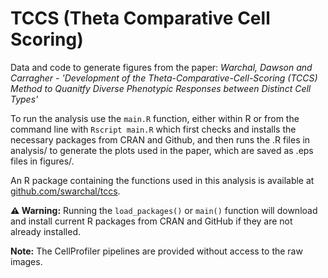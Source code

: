# TCCS (Theta Comparative Cell Scoring)

Data and code to generate figures from the paper: *Warchal, Dawson and Carragher -  'Development of the Theta-Comparative-Cell-Scoring (TCCS) Method to Quanitfy Diverse Phenotypic Responses between Distinct Cell Types'*

To run the analysis use the `main.R` function, either within R or from the command line with `Rscript main.R`  which first checks and installs the necessary packages from CRAN and Github, and then runs the .R files in analysis/ to generate the plots used in the paper, which are saved as .eps files in figures/.

An R package containing the functions used in this analysis is available at [github.com/swarchal/tccs](http://www.github.com/swarchal/tccs).

**:warning: Warning:** Running the `load_packages()` or `main()` function will download and install current R packages from CRAN and GitHub if they are not already installed.

**Note:** The CellProfiler pipelines are provided without access to the raw images.
